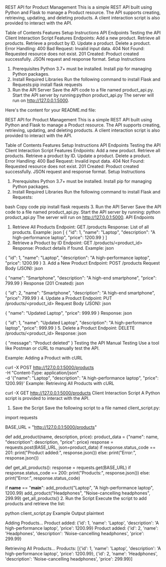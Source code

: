 REST API for Product Management
This is a simple REST API built using Python and Flask to manage a Product resource. The API supports creating, retrieving, updating, and deleting products. A client interaction script is also provided to interact with the API.

Table of Contents
Features
Setup Instructions
API Endpoints
Testing the API
Client Interaction Script
Features
Endpoints:
Add a new product.
Retrieve all products.
Retrieve a product by ID.
Update a product.
Delete a product.
Error Handling:
400 Bad Request: Invalid input data.
404 Not Found: Requested resource does not exist.
201 Created: Product created successfully.
JSON request and response format.
Setup Instructions
1. Prerequisites
Python 3.7+ must be installed.
Install pip for managing Python packages.
2. Install Required Libraries
Run the following command to install Flask and Requests:pip install flask requests
3. Run the API Server
Save the API code to a file named product_api.py.
Start the API server by running:python product_api.py
The server will run on http://127.0.0.1:5000.

Here's the content for your README.md file:

REST API for Product Management
This is a simple REST API built using Python and Flask to manage a Product resource. The API supports creating, retrieving, updating, and deleting products. A client interaction script is also provided to interact with the API.

Table of Contents
Features
Setup Instructions
API Endpoints
Testing the API
Client Interaction Script
Features
Endpoints:
Add a new product.
Retrieve all products.
Retrieve a product by ID.
Update a product.
Delete a product.
Error Handling:
400 Bad Request: Invalid input data.
404 Not Found: Requested resource does not exist.
201 Created: Product created successfully.
JSON request and response format.
Setup Instructions
1. Prerequisites
Python 3.7+ must be installed.
Install pip for managing Python packages.
2. Install Required Libraries
Run the following command to install Flask and Requests:

bash
Copy code
pip install flask requests
3. Run the API Server
Save the API code to a file named product_api.py.
Start the API server by running:
python product_api.py
The server will run on http://127.0.0.1:5000.
API Endpoints
1. Retrieve All Products
Endpoint: GET /products
Response: List of all products.
Example:
json
[
    {
        "id": 1,
        "name": "Laptop",
        "description": "A high-performance laptop",
        "price": 1200.99
    }
]
2. Retrieve a Product by ID
Endpoint: GET /products/<product_id>
Response: Product details if found.
Example:
json

{
    "id": 1,
    "name": "Laptop",
    "description": "A high-performance laptop",
    "price": 1200.99
}
3. Add a New Product
Endpoint: POST /products
Request Body (JSON):
json

{
    "name": "Smartphone",
    "description": "A high-end smartphone",
    "price": 799.99
}
Response (201 Created):
json

{
    "id": 2,
    "name": "Smartphone",
    "description": "A high-end smartphone",
    "price": 799.99
}
4. Update a Product
Endpoint: PUT /products/<product_id>
Request Body (JSON):
json

{
    "name": "Updated Laptop",
    "price": 999.99
}
Response:
json

{
    "id": 1,
    "name": "Updated Laptop",
    "description": "A high-performance laptop",
    "price": 999.99
}
5. Delete a Product
Endpoint: DELETE /products/<product_id>
Response:
json

{
    "message": "Product deleted"
}
Testing the API
Manual Testing
Use a tool like Postman or cURL to manually test the API.

Example: Adding a Product with cURL

curl -X POST http://127.0.0.1:5000/products \
-H "Content-Type: application/json" \
-d '{"name": "Laptop", "description": "A high-performance laptop", "price": 1200.99}'
Example: Retrieving All Products with cURL


curl -X GET http://127.0.0.1:5000/products
Client Interaction Script
A Python script is provided to interact with the API.

1. Save the Script
Save the following script to a file named client_script.py:


import requests

BASE_URL = "http://127.0.0.1:5000/products"

def add_product(name, description, price):
    product_data = {"name": name, "description": description, "price": price}
    response = requests.post(BASE_URL, json=product_data)
    if response.status_code == 201:
        print("Product added:", response.json())
    else:
        print("Error:", response.json())

def get_all_products():
    response = requests.get(BASE_URL)
    if response.status_code == 200:
        print("Products:", response.json())
    else:
        print("Error:", response.status_code)

if __name__ == "__main__":
    add_product("Laptop", "A high-performance laptop", 1200.99)
    add_product("Headphones", "Noise-cancelling headphones", 299.99)
    get_all_products()
2. Run the Script
Execute the script to add products and retrieve the list:



python client_script.py
Example Output
plaintext

Adding Products...
Product added: {'id': 1, 'name': 'Laptop', 'description': 'A high-performance laptop', 'price': 1200.99}
Product added: {'id': 2, 'name': 'Headphones', 'description': 'Noise-cancelling headphones', 'price': 299.99}

Retrieving All Products...
Products: [{'id': 1, 'name': 'Laptop', 'description': 'A high-performance laptop', 'price': 1200.99}, {'id': 2, 'name': 'Headphones', 'description': 'Noise-cancelling headphones', 'price': 299.99}]




